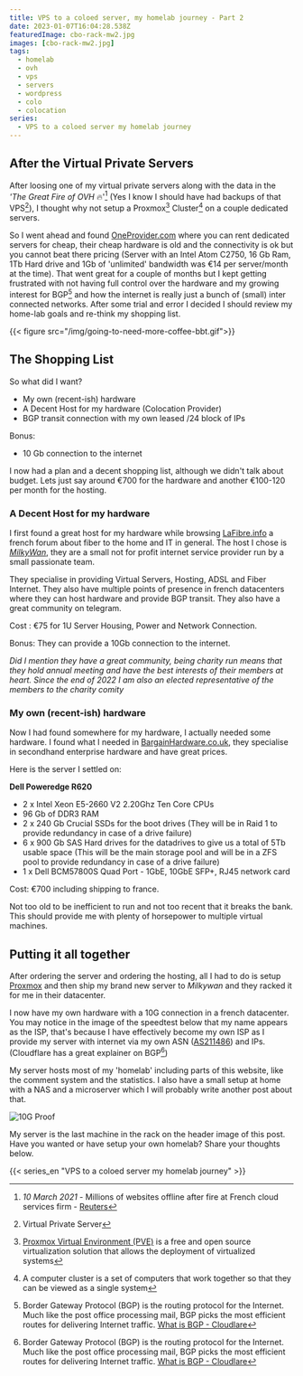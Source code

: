 ```yaml
---
title: VPS to a coloed server, my homelab journey - Part 2
date: 2023-01-07T16:04:28.538Z
featuredImage: cbo-rack-mw2.jpg
images: [cbo-rack-mw2.jpg]
tags:
  - homelab
  - ovh
  - vps
  - servers
  - wordpress
  - colo
  - colocation
series:
  - VPS to a coloed server my homelab journey
---
```


## After the Virtual Private Servers

After loosing one of my virtual private servers along with the data in the _'The Great Fire of OVH_ :fire:'[^ovhfire] (Yes I know I should have had backups of that VPS[^vps]), I thought why not setup a Proxmox[^pve] Cluster[^cluster] on a couple dedicated servers. 

So I went ahead and found [OneProvider.com](https://oneprovider.com) where you can rent dedicated servers for cheap, their cheap hardware is old and the connectivity is ok but you cannot beat there pricing (Server with an Intel Atom C2750, 16 Gb Ram, 1Tb Hard drive and 1Gb of 'unlimited' bandwidth was €14 per server/month at the time). That went great for a couple of months but I kept getting frustrated with not having full control over the hardware and my growing interest for BGP[^bgp] and how the internet is really just a bunch of (small) inter connected networks. After some trial and error I decided I should review my home-lab goals and re-think my shopping list.

{{< figure src="/img/going-to-need-more-coffee-bbt.gif">}}

## The Shopping List

So what did I want?
- My own (recent-ish) hardware
- A Decent Host for my hardware (Colocation Provider)
- BGP transit connection with my own leased /24 block of IPs
  
Bonus:
- 10 Gb connection to the internet

I now had a plan and a decent shopping list, although we didn't talk about budget. Lets just say around €700 for the hardware and another €100-120 per month for the hosting.

### A Decent Host for my hardware

I first found a great host for my hardware while browsing [LaFibre.info](https://lafibre.info/) a french forum about fiber to the home and IT in general. The host I chose is [*MilkyWan*](https://milkywan.fr), they are a small not for profit internet service provider run by a small passionate team. 

They specialise in providing Virtual Servers, Hosting, ADSL and Fiber Internet. They also have multiple points of presence in french datacenters where they can host hardware and provide BGP transit. They also have a great community on telegram.

Cost : €75 for 1U Server Housing, Power and Network Connection.

Bonus: They can provide a 10Gb connection to the internet.

_Did I mention they have a great community, being charity run means that they hold annual meeting and have the best interests of their members at heart. Since the end of 2022 I am also an elected representative of the members to the charity comity_

### My own (recent-ish) hardware

Now I had found somewhere for my hardware, I actually needed some hardware. I found what I needed in [BargainHardware.co.uk](https://www.bargainhardware.co.uk/), they specialise in secondhand enterprise hardware and have great prices.

Here is the server I settled on:

**Dell Poweredge R620**
- 2 x Intel Xeon E5-2660 V2 2.20Ghz Ten Core CPUs
- 96 Gb of DDR3 RAM
- 2 x 240 Gb Crucial SSDs for the boot drives (They will be in Raid 1 to provide redundancy in case of a drive failure)
- 6 x 900 Gb SAS Hard drives for the datadrives to give us a total of 5Tb usable space (This will be the main storage pool and will be in a ZFS pool to provide redundancy in case of a drive failure)
- 1 x Dell BCM57800S Quad Port - 1GbE, 10GbE SFP+, RJ45 network card

Cost: €700 including shipping to france.

Not too old to be inefficient to run and not too recent that it breaks the bank. This should provide me with plenty of horsepower to multiple virtual machines.

## Putting it all together

After ordering the server and ordering the hosting, all I had to do is setup [Proxmox](https://www.proxmox.com)  and then ship my brand new server to *Milkywan* and they racked it for me in their datacenter. 

I now have my own hardware with a 10G connection in a french datacenter. You may notice in the image of the speedtest below that my name appears as the ISP, that's because I have effectively become my own ISP as I provide my server with internet via my own ASN ([AS211486](https://bgp.he.net/AS211486)) and IPs. (Cloudflare has a great explainer on BGP[^bgp])

My server hosts most of my 'homelab' including parts of this website, like the comment system and the statistics. I also have a small setup at home with a NAS and a microserver which I will probably write another post about that.

![10G Proof](https://www.speedtest.net/result/c/bca2e66f-818f-413c-9ac0-01f538aaf561.png "Almost 10G but that's another story")

My server is the last machine in the rack on the header image of this post. Have you wanted or have setup your own homelab? Share your thoughts below.

{{< series_en "VPS to a coloed server my homelab journey" >}}

[^ovhfire]: *10 March 2021* - Millions of websites offline after fire at French cloud services firm - [Reuters](https://www.reuters.com/article/us-france-ovh-fire-idUSKBN2B20NU)
[^vps]: Virtual Private Server
[^pve]: [Proxmox Virtual Environment (PVE)](https://www.proxmox.com) is a free and open source virtualization solution that allows the deployment of virtualized systems
[^cluster]: A computer cluster is a set of computers that work together so that they can be viewed as a single system
[^bgp]: Border Gateway Protocol (BGP) is the routing protocol for the Internet. Much like the post office processing mail, BGP picks the most efficient routes for delivering Internet traffic. [What is BGP - Cloudlare](https://www.cloudflare.com/learning/security/glossary/what-is-bgp/)